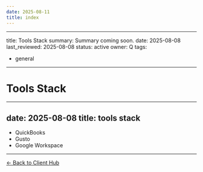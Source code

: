 ```yaml
---
date: 2025-08-11
title: index
---
```

---
title: Tools Stack
summary: Summary coming soon.
date: 2025-08-08
last_reviewed: 2025-08-08
status: active
owner: Q
tags:
- general
---
# Tools Stack

---
date: 2025-08-08
title: tools stack
---
- QuickBooks
- Gusto
- Google Workspace

---
[← Back to Client Hub](https://www.builtbyrays.com/Client-Vault/portal)

